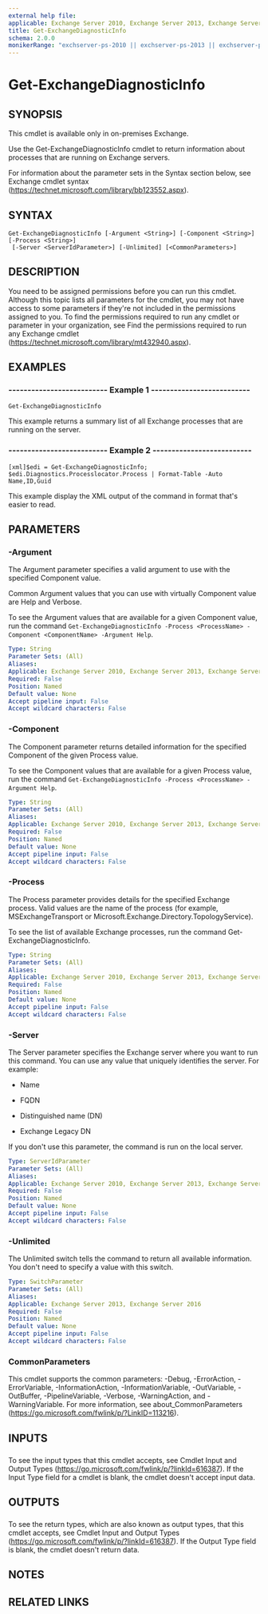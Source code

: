 ```yaml
---
external help file: 
applicable: Exchange Server 2010, Exchange Server 2013, Exchange Server 2016
title: Get-ExchangeDiagnosticInfo
schema: 2.0.0
monikerRange: "exchserver-ps-2010 || exchserver-ps-2013 || exchserver-ps-2016"
---
```


# Get-ExchangeDiagnosticInfo

## SYNOPSIS
This cmdlet is available only in on-premises Exchange.

Use the Get-ExchangeDiagnosticInfo cmdlet to return information about processes that are running on Exchange servers.

For information about the parameter sets in the Syntax section below, see Exchange cmdlet syntax (https://technet.microsoft.com/library/bb123552.aspx).

## SYNTAX

```
Get-ExchangeDiagnosticInfo [-Argument <String>] [-Component <String>] [-Process <String>]
 [-Server <ServerIdParameter>] [-Unlimited] [<CommonParameters>]
```

## DESCRIPTION
You need to be assigned permissions before you can run this cmdlet. Although this topic lists all parameters for the cmdlet, you may not have access to some parameters if they're not included in the permissions assigned to you. To find the permissions required to run any cmdlet or parameter in your organization, see Find the permissions required to run any Exchange cmdlet (https://technet.microsoft.com/library/mt432940.aspx).

## EXAMPLES

### -------------------------- Example 1 --------------------------
```
Get-ExchangeDiagnosticInfo
```

This example returns a summary list of all Exchange processes that are running on the server.

### -------------------------- Example 2 --------------------------
```
[xml]$edi = Get-ExchangeDiagnosticInfo; $edi.Diagnostics.Processlocator.Process | Format-Table -Auto Name,ID,Guid
```

This example display the XML output of the command in format that's easier to read.

## PARAMETERS

### -Argument
The Argument parameter specifies a valid argument to use with the specified Component value.

Common Argument values that you can use with virtually Component value are Help and Verbose.

To see the Argument values that are available for a given Component value, run the command `Get-ExchangeDiagnosticInfo -Process <ProcessName> -Component <ComponentName> -Argument Help`.

```yaml
Type: String
Parameter Sets: (All)
Aliases:
Applicable: Exchange Server 2010, Exchange Server 2013, Exchange Server 2016
Required: False
Position: Named
Default value: None
Accept pipeline input: False
Accept wildcard characters: False
```

### -Component
The Component parameter returns detailed information for the specified Component of the given Process value.

To see the Component values that are available for a given Process value, run the command `Get-ExchangeDiagnosticInfo -Process <ProcessName> -Argument Help`.

```yaml
Type: String
Parameter Sets: (All)
Aliases:
Applicable: Exchange Server 2010, Exchange Server 2013, Exchange Server 2016
Required: False
Position: Named
Default value: None
Accept pipeline input: False
Accept wildcard characters: False
```

### -Process
The Process parameter provides details for the specified Exchange process. Valid values are the name of the process (for example, MSExchangeTransport or Microsoft.Exchange.Directory.TopologyService).

To see the list of available Exchange processes, run the command Get-ExchangeDiagnosticInfo.

```yaml
Type: String
Parameter Sets: (All)
Aliases:
Applicable: Exchange Server 2010, Exchange Server 2013, Exchange Server 2016
Required: False
Position: Named
Default value: None
Accept pipeline input: False
Accept wildcard characters: False
```

### -Server
The Server parameter specifies the Exchange server where you want to run this command. You can use any value that uniquely identifies the server. For example:

- Name

- FQDN

- Distinguished name (DN)

- Exchange Legacy DN

If you don't use this parameter, the command is run on the local server.

```yaml
Type: ServerIdParameter
Parameter Sets: (All)
Aliases:
Applicable: Exchange Server 2010, Exchange Server 2013, Exchange Server 2016
Required: False
Position: Named
Default value: None
Accept pipeline input: False
Accept wildcard characters: False
```

### -Unlimited
The Unlimited switch tells the command to return all available information. You don't need to specify a value with this switch.

```yaml
Type: SwitchParameter
Parameter Sets: (All)
Aliases:
Applicable: Exchange Server 2013, Exchange Server 2016
Required: False
Position: Named
Default value: None
Accept pipeline input: False
Accept wildcard characters: False
```

### CommonParameters
This cmdlet supports the common parameters: -Debug, -ErrorAction, -ErrorVariable, -InformationAction, -InformationVariable, -OutVariable, -OutBuffer, -PipelineVariable, -Verbose, -WarningAction, and -WarningVariable. For more information, see about_CommonParameters (https://go.microsoft.com/fwlink/p/?LinkID=113216).

## INPUTS

###  
To see the input types that this cmdlet accepts, see Cmdlet Input and Output Types (https://go.microsoft.com/fwlink/p/?linkId=616387). If the Input Type field for a cmdlet is blank, the cmdlet doesn't accept input data.

## OUTPUTS

###  
To see the return types, which are also known as output types, that this cmdlet accepts, see Cmdlet Input and Output Types (https://go.microsoft.com/fwlink/p/?linkId=616387). If the Output Type field is blank, the cmdlet doesn't return data.

## NOTES

## RELATED LINKS
